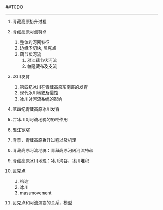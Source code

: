﻿<!---->
##TODO

----

1. 青藏高原抬升过程
1. 青藏高原河流特点
    1. 整体的河网特征
    1. 边缘下切快, 尼克点
    1. 藕节状河流
        1. 雅江藕节状河流
        1. 帕隆藏布及支流
1. 冰川发育
    1. 第四纪冰川在青藏高原东南部的发育
    2. 现代冰川地貌及侵蚀
    3. 冰川对河流系统的影响


1. 第四纪青藏高原冰川发育
1. 古冰川对河流地貌的影响作用
1. 雅江宽窄


1. 背景，青藏高原抬升过程以及机理
1. 青藏高原河流地貌：青藏高原河网河流特点
1. 青藏高原冰川地貌：冰川沟谷，冰川堆积
1. 尼克点
    1. 构造
    2. 冰川
    3. massmovement 
1. 尼克点和河流演变的关系，模型

